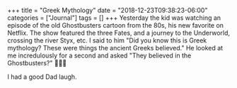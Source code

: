 +++
title = "Greek Mythology"
date = "2018-12-23T09:38:23-06:00"
categories = ["Journal"]
tags = []
+++
Yesterday the kid was watching an episode of the old Ghostbusters cartoon from the 80s, his new favorite on Netflix. The show featured the three Fates, and a journey to the Underworld, crossing the river Styx, etc. I said to him "Did you know this is Greek mythology? These were things the ancient Greeks believed." He looked at me incredulously for a second and asked "They believed in the Ghostbusters?" 🤦🏻‍♂️

I had a good Dad laugh.

